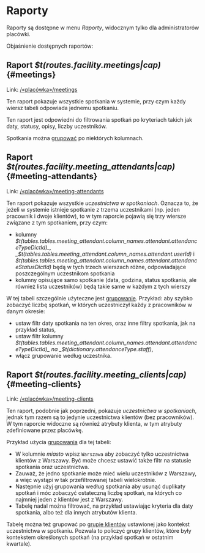 # Raporty

Raporty są dostępne w menu _Raporty_, widocznym tylko dla administratorów placówki.

Objaśnienie dostępnych raportów:

## Raport _$t(routes.facility.meetings|cap)_ {#meetings}

Link: [/«placówka»/meetings](/__facility/meetings)

Ten raport pokazuje wszystkie spotkania w systemie, przy czym każdy wiersz tabeli odpowiada jednemu spotkaniu.

Ten raport jest odpowiedni do filtrowania spotkań po kryteriach takich jak daty, statusy, opisy, liczby uczestników.

Spotkania można [grupować](table-grouping) po niektórych kolumnach.

## Raport _$t(routes.facility.meeting_attendants|cap)_ {#meeting-attendants}

Link: [/«placówka»/meeting-attendants](/__facility/meeting-attendants)

Ten raport pokazuje wszystkie _uczestnictwa w spotkaniach_. Oznacza to, że jeżeli w systemie istnieje spotkanie z trzema uczestnikami
(np. jeden pracownik i dwoje klientów), to w tym raporcie pojawią się trzy wiersze związane z tym spotkaniem, przy czym:

- kolumny _$t(tables.tables.meeting_attendant.column_names.attendant.attendanceTypeDictId)_,
_$t(tables.tables.meeting_attendant.column_names.attendant.userId)_ i
_$t(tables.tables.meeting_attendant.column_names.attendant.attendanceStatusDictId)_ będą w tych trzech wierszach różne,
odpowiadające poszczególnym uczestnikom spotkania
- kolumny opisujące samo spotkanie (data, godzina, status spotkania, ale również lista uczestników) będą takie same w każdym z tych wierszy

W tej tabeli szczególnie użyteczne jest [grupowanie](table-grouping). Przykład: aby szybko zobaczyć liczbę spotkań,
w których uczestniczył każdy z pracowników w danym okresie:

- ustaw filtr daty spotkania na ten okres, oraz inne filtry spotkania, jak na przykład status,
- ustaw filtr kolumny _$t(tables.tables.meeting_attendant.column_names.attendant.attendanceTypeDictId)_ na
_$t(dictionary.attendanceType.staff)_,
- włącz grupowanie według uczestnika.

## Raport _$t(routes.facility.meeting_clients|cap)_ {#meeting-clients}

Link: [/«placówka»/meeting-clients](/__facility/meeting-clients)

Ten raport, podobnie jak poprzedni, pokazuje _uczestnictwa w spotkaniach_, jednak tym razem są to jedynie uczestnictwa klientów
(bez pracowników). W tym raporcie widoczne są również atrybuty klienta, w tym atrybuty zdefiniowane przez placówkę.

Przykład użycia [grupowania](table-grouping) dla tej tabeli:

- W kolumnie _miasto_ wpisz `Warszawa` aby zobaczyć tylko uczestnictwa klientów z Warszawy.
Być może chcesz ustawić także filtr na statusie spotkania oraz uczestnictwa.
- Zauważ, że jedno spotkanie może mieć wielu uczestników z Warszawy, a więc wystąpi w tak przefiltrowanej tabeli wielokrotnie.
- Następnie użyj grupowania według spotkania aby usunąć duplikaty spotkań i móc zobaczyć ostateczną liczbę spotkań,
na których co najmniej jeden z klientów jest z Warszawy.
- Tabelę nadal można filtrować, na przykład ustawiając kryteria dla daty spotkania, albo też dla innych atrybutów klienta.

Tabelę można też grupować po [grupie klientów](meeting-client-groups) ustawionej jako kontekst uczestnictwa w spotkaniu.
Pozwala to policzyć grupy klientów, które były kontekstem określonych spotkań (na przykład spotkań w ostatnim kwartale).
